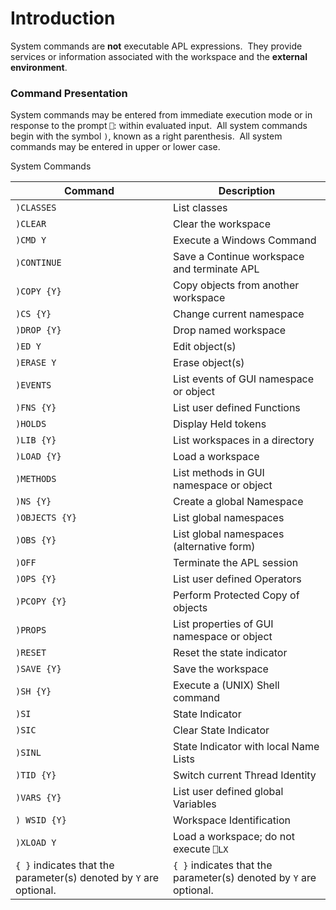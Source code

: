 # Introduction

System commands are **not** executable APL expressions.  They provide services or information associated with the workspace and the **external environment**.

### Command Presentation

System commands may be entered from immediate execution mode or in response to the prompt `⎕`: within evaluated input.  All system commands begin with the symbol `)`, known as a right parenthesis.  All system commands may be entered in upper or lower case.

System Commands

| Command | Description |
| --- | ---  |
| `)CLASSES` | List classes |
| `)CLEAR` | Clear the workspace |
| `)CMD Y` | Execute a Windows Command |
| `)CONTINUE` | Save a Continue workspace and terminate APL |
| `)COPY {Y}` | Copy objects from another workspace |
| `)CS {Y}` | Change current namespace |
| `)DROP {Y}` | Drop named workspace |
| `)ED Y` | Edit object(s) |
| `)ERASE Y` | Erase object(s) |
| `)EVENTS` | List events of GUI namespace or object |
| `)FNS {Y}` | List user defined Functions |
| `)HOLDS` | Display Held tokens |
| `)LIB {Y}` | List workspaces in a directory |
| `)LOAD {Y}` | Load a workspace |
| `)METHODS` | List methods in GUI namespace or object |
| `)NS {Y}` | Create a global Namespace |
| `)OBJECTS {Y}` | List global namespaces |
| `)OBS {Y}` | List global namespaces (alternative form) |
| `)OFF` | Terminate the APL session |
| `)OPS {Y}` | List user defined Operators |
| `)PCOPY {Y}` | Perform Protected Copy of objects |
| `)PROPS` | List properties of GUI namespace or object |
| `)RESET` | Reset the state indicator |
| `)SAVE {Y}` | Save the workspace |
| `)SH {Y}` | Execute a (UNIX) Shell command |
| `)SI` | State Indicator |
| `)SIC` | Clear State Indicator |
| `)SINL` | State Indicator with local Name Lists |
| `)TID {Y}` | Switch current Thread Identity |
| `)VARS {Y}` | List user defined global Variables |
| `) WSID {Y}` | Workspace Identification |
| `)XLOAD Y` | Load a workspace; do not execute `⎕LX` |
| `{ }` indicates that the parameter(s) denoted by `Y` are optional. | `{ }` indicates that the parameter(s) denoted by `Y` are optional. |
